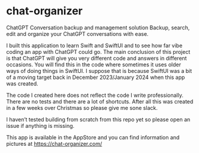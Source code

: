 # chat-organizer
ChatGPT Conversation backup and management solution
Backup, search, edit and organize your ChatGPT conversations with ease.

I built this application to learn Swift and SwiftUI and to see how far vibe coding an app with ChatGPT could go. The main conclusion of this project is that ChatGPT will give you very different code and answers in different occasions. You will find this in the code where sometimes it uses older ways of doing things in SwiftUI. I suppose that is because SwiftUI was a bit of a moving target back in December 2023/January 2024 when this app was created.

The code I created here does not reflect the code I write professionally. There are no tests and there are a lot of shortcuts. After all this was created in a few weeks over Christmas so please give me sone slack.

I haven’t tested building from scratch from this repo yet so please open an issue if anything is missing.

This app is available in the AppStore and you can find information and pictures at https://chat-organizer.com/
